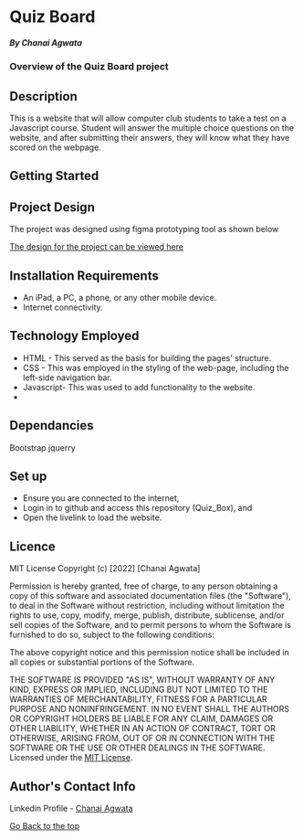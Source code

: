 # Quiz Board
##### By Chanai Agwata 
### Overview of the Quiz Board project

## Description
<p>This is a website that will allow computer club students to take a test on a Javascript course. Student will answer the multiple choice questions on the website, and after submitting their answers, they will know what they have scored on the webpage.</p>

## Getting Started
## Project Design
<p>The project was designed using figma prototyping tool as shown below</P>

[The design for the project can be viewed here](https://www.figma.com/file/LeQ07jU8d0NVJ3DaCvxRL9/Quiz-Box-Main?node-id=0%3A1)

 
## Installation Requirements

* An iPad, a PC, a phone, or any other mobile device.
* Internet connectivity.
## Technology Employed
* HTML - This served as the basis for building the pages' structure.
* CSS - This was employed in the styling of the web-page, including the left-side navigation bar.
* Javascript- This was used to add functionality to the website.
* 
## Dependancies
Bootstrap
jquerry

## Set up
 * Ensure you are connected to the internet,
 * Login in to github and access this repository (Quiz_Box), and 
 * Open the livelink to load the website.

## Licence
MIT License
Copyright (c) [2022] [Chanai Agwata]

Permission is hereby granted, free of charge, to any person obtaining a copy
of this software and associated documentation files (the "Software"), to deal
in the Software without restriction, including without limitation the rights
to use, copy, modify, merge, publish, distribute, sublicense, and/or sell
copies of the Software, and to permit persons to whom the Software is
furnished to do so, subject to the following conditions:

The above copyright notice and this permission notice shall be included in all
copies or substantial portions of the Software.

THE SOFTWARE IS PROVIDED "AS IS", WITHOUT WARRANTY OF ANY KIND, EXPRESS OR
IMPLIED, INCLUDING BUT NOT LIMITED TO THE WARRANTIES OF MERCHANTABILITY,
FITNESS FOR A PARTICULAR PURPOSE AND NONINFRINGEMENT. IN NO EVENT SHALL THE
AUTHORS OR COPYRIGHT HOLDERS BE LIABLE FOR ANY CLAIM, DAMAGES OR OTHER
LIABILITY, WHETHER IN AN ACTION OF CONTRACT, TORT OR OTHERWISE, ARISING FROM,
OUT OF OR IN CONNECTION WITH THE SOFTWARE OR THE USE OR OTHER DEALINGS IN THE
SOFTWARE.
Licensed under the [MIT License](LICENSE). 

## Author's Contact Info

Linkedin Profile - [Chanai Agwata](https://www.linkedin.com/in/chanai-agwata-90a345146/)
 
[Go Back to the top](#portfolio)
